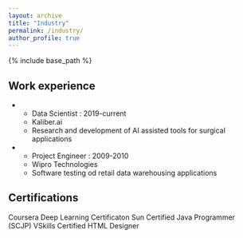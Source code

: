 ```yaml
---
layout: archive
title: "Industry"
permalink: /industry/
author_profile: true
---
```


{% include base_path %}

## Work experience
<ul>
  <li>
    <ul>
      <li> Data Scientist : 2019-current</li>
      <li>Kaliber.ai</li>
      <li>Research and development of AI assisted tools for surgical applications</li>
    </ul>
  </li>
  <li>
    <ul>
      <li>Project Engineer : 2009-2010</li>
      <li>Wipro Technologies</li>
      <li>Software testing od retail data warehousing applications</li>
    </ul> 
  </li>
 </ul>
 

## Certifications
Coursera Deep Learning Certificaton
Sun Certified Java Programmer (SCJP)
VSkills Certified HTML Designer
